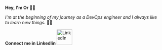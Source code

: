 **Hey, I'm Or** 👨‍💼

*I'm at the beginning of my journey as a DevOps engineer and I always like to learn new things.* :technologist:

**Connect me in LinkedIin**
<a href="https://www.linkedin.com/in/or-hen-24b3691b3/">
  <img src="https://user-images.githubusercontent.com/123837398/243134165-80b1f75a-1c18-48e5-bf29-6c1b887704ec.png" alt="LinkedIn" width="50">
</a>
